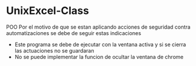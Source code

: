 # UnixExcel-Class
POO
Por el motivo de que se estan aplicando acciones de seguridad contra automatizaciones se debe de seguir estas indicaciones
- Este programa se debe de ejecutar con la ventana activa y si se cierra las actuaciones no se guardaran
- No se puede implementar la funcion de ocultar la ventana de chrome
